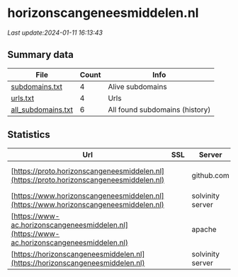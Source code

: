 # horizonscangeneesmiddelen.nl
*Last update:2024-01-11 16:13:43*
## Summary data
| File       | Count | Info |
|------------|-------|------|
|[subdomains.txt](/data/horizonscangeneesmiddelen/subdomains.txt)|4|Alive subdomains|
|[urls.txt](/data/horizonscangeneesmiddelen/urls.txt)|4|Urls|
|[all_subdomains.txt](/data/horizonscangeneesmiddelen/all_subdomains.txt)|6|All found subdomains (history)|
## Statistics
| Url | SSL | Server | Cookie | HSTS | CSP | XFO | XXP | RP | Tech |
|------------|-------|------|------|------|------|------|------|------|------|
|[https://proto.horizonscangeneesmiddelen.nl](https://proto.horizonscangeneesmiddelen.nl)| |github.com| | | | | |:white_check_mark: |Fastly GitHub Pages...|
|[https://www.horizonscangeneesmiddelen.nl](https://www.horizonscangeneesmiddelen.nl)| |solvinity server|:warning: |:white_check_mark: | |:warning: | |:white_check_mark: |:white_check_mark: |HSTS|
|[https://www-ac.horizonscangeneesmiddelen.nl](https://www-ac.horizonscangeneesmiddelen.nl)| |apache| |:white_check_mark: | | | | |:white_check_mark: |Apache HTTP Server B...|
|[https://horizonscangeneesmiddelen.nl](https://horizonscangeneesmiddelen.nl)| |solvinity server|:warning: |:white_check_mark: | |:warning: | |:white_check_mark: |:white_check_mark: |Apache HTTP Server H...|